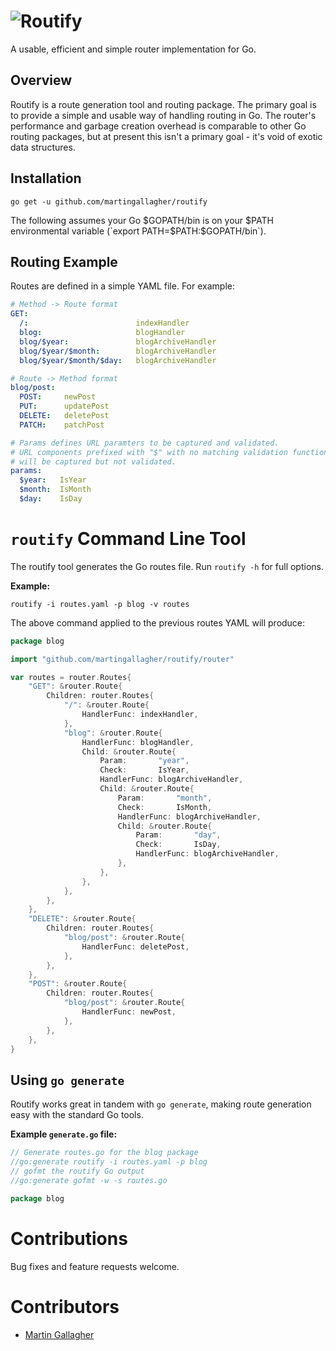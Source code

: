 # ![Routify](http://praegress.us/routify-logo.png)
A usable, efficient and simple router implementation for Go.

## Overview
Routify is a route generation tool and routing package. The primary goal is to provide a simple and usable way of handling routing in Go. The router's performance and garbage creation overhead is comparable to other Go routing packages, but at present this isn't a primary goal - it's void of exotic data structures.

## Installation
    go get -u github.com/martingallagher/routify

The following assumes your Go $GOPATH/bin is on your $PATH environmental variable (`export PATH=$PATH:$GOPATH/bin`).

## Routing Example
Routes are defined in a simple YAML file. For example:

```yaml
# Method -> Route format
GET:
  /:                        indexHandler
  blog:                     blogHandler
  blog/$year:               blogArchiveHandler
  blog/$year/$month:        blogArchiveHandler
  blog/$year/$month/$day:   blogArchiveHandler

# Route -> Method format
blog/post:
  POST: 	newPost
  PUT:		updatePost
  DELETE:	deletePost
  PATCH:	patchPost

# Params defines URL paramters to be captured and validated.
# URL components prefixed with "$" with no matching validation function
# will be captured but not validated.
params:
  $year:   IsYear
  $month:  IsMonth
  $day:    IsDay
```

# `routify` Command Line Tool
The routify tool generates the Go routes file. Run `routify -h` for full options.

**Example:**

`routify -i routes.yaml -p blog -v routes`

The above command applied to the previous routes YAML will produce:

```go
package blog

import "github.com/martingallagher/routify/router"

var routes = router.Routes{
	"GET": &router.Route{
		Children: router.Routes{
			"/": &router.Route{
				HandlerFunc: indexHandler,
			},
			"blog": &router.Route{
				HandlerFunc: blogHandler,
				Child: &router.Route{
					Param:       "year",
					Check:       IsYear,
					HandlerFunc: blogArchiveHandler,
					Child: &router.Route{
						Param:       "month",
						Check:       IsMonth,
						HandlerFunc: blogArchiveHandler,
						Child: &router.Route{
							Param:       "day",
							Check:       IsDay,
							HandlerFunc: blogArchiveHandler,
						},
					},
				},
			},
		},
	},
	"DELETE": &router.Route{
		Children: router.Routes{
			"blog/post": &router.Route{
				HandlerFunc: deletePost,
			},
		},
	},
	"POST": &router.Route{
		Children: router.Routes{
			"blog/post": &router.Route{
				HandlerFunc: newPost,
			},
		},
	},
}
```

## Using `go generate`
Routify works great in tandem with `go generate`, making route generation easy with the standard Go tools.

**Example `generate.go` file:**

```go
// Generate routes.go for the blog package
//go:generate routify -i routes.yaml -p blog
// gofmt the routify Go output
//go:generate gofmt -w -s routes.go

package blog
```

# Contributions
Bug fixes and feature requests welcome.

# Contributors
- [Martin Gallagher](http://martingallagher.com/)